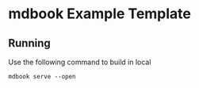# mdbook Example Template

## Running

Use the following command to build in local

```console
mdbook serve --open
```